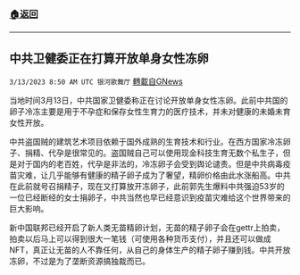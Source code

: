 ###  [:house:返回](README.md)
---


## 中共卫健委正在打算开放单身女性冻卵
`3/13/2023 8:50 AM UTC 银河歌舞厅` [轉載自GNews](https://gnews.org/articles/1009129)

当地时间3月13日，中共国家卫健委称正在讨论开放单身女性冻卵。此前中共国的卵子冷冻主要是用于不孕症和保存女性生育力的医疗技术，并未对健康的未婚未育女性开放。

中共盗国贼的建筑艺术项目依赖于国外成熟的生育技术和行业。在西方国家冷冻卵子、捐精、代孕是很常见的。盗国贼自己可以使用现金科技生育无数个私生子，但是对于国内的老百姓，代孕是非法的，冷冻卵子会受到舆论谴责。但是中共病毒疫苗灾难，让几乎能够有健康的精子卵子成为了奢望，精卵价格由此水涨船高。中共在此前就号召捐精子，现在又打算放开冻卵子，此前郭先生爆料中共强迫53岁的一位已经断经的女士捐卵子，中共当然也早已经意识到疫苗灾难给这个世界带来的巨大影响。

新中国联邦已经开启了新人类无苗精卵计划，无苗的精子卵子会在gettr上拍卖，拍卖以后马上可以得到很大一笔钱（可使用各种货币支付），并且还可以做成NFT，真正让无苗的人不靠任何，从自己的身体生产的精子卵子赚到钱。中共开放冻卵，不过是为了垄断资源搞独裁而已。
